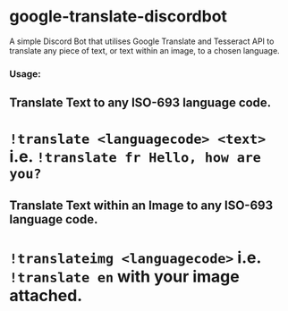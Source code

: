 # google-translate-discordbot
A simple Discord Bot that utilises Google Translate and Tesseract API to translate any piece of text, or text within an image, to a chosen language.

### Usage:
## Translate Text to any ISO-693 language code.
# `!translate <languagecode> <text>` i.e. `!translate fr Hello, how are you?`

## Translate Text within an Image to any ISO-693 language code.
# `!translateimg <languagecode>` i.e. `!translate en` with your image attached.